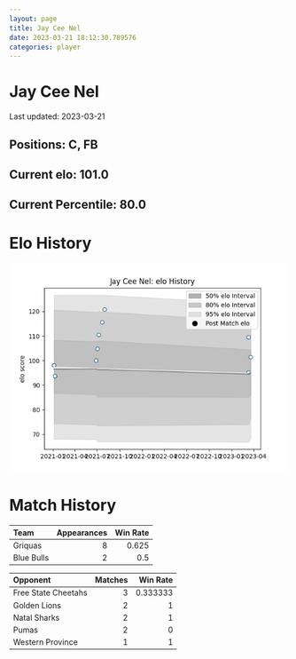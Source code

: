 ```yaml
---  
layout: page  
title: Jay Cee Nel  
date: 2023-03-21 18:12:30.789576  
categories: player  
---
```

# Jay Cee Nel


Last updated: 2023-03-21
## Positions: C, FB

## Current elo: 101.0

## Current Percentile: 80.0

# Elo History


![elo history](history_JayCeeNel.png)
# Match History


| Team       |   Appearances |   Win Rate |
|:-----------|--------------:|-----------:|
| Griquas    |             8 |      0.625 |
| Blue Bulls |             2 |      0.5   |

| Opponent            |   Matches |   Win Rate |
|:--------------------|----------:|-----------:|
| Free State Cheetahs |         3 |   0.333333 |
| Golden Lions        |         2 |   1        |
| Natal Sharks        |         2 |   1        |
| Pumas               |         2 |   0        |
| Western Province    |         1 |   1        |